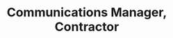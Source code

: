---
member: travis
name: Travis Lee
title: Communications Manager, Contractor
email:
photo: /resources/img/travis.png
contact_for: [documentationImprovements]
---